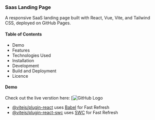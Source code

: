 ### Saas Landing Page

A responsive SaaS landing page built with React, Vue, Vite, and Tailwind CSS, deployed on GitHub Pages.

#### Table of Contents

* Demo
* Features
* Technologies Used
* Installation
* Development
* Build and Deployment
* Licence

#### Demo

Check out the live verstion here: [![GitHub Logo](https://volosevych.github.io/saas-landing-page/)

- [@vitejs/plugin-react](https://github.com/vitejs/vite-plugin-react/blob/main/packages/plugin-react/README.md) uses [Babel](https://babeljs.io/) for Fast Refresh
- [@vitejs/plugin-react-swc](https://github.com/vitejs/vite-plugin-react-swc) uses [SWC](https://swc.rs/) for Fast Refresh
